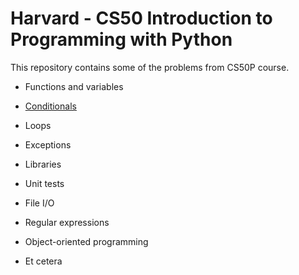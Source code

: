 # Harvard - CS50 Introduction to Programming with Python

This repository contains some of the problems from CS50P course.

- Functions and variables</summary>

- [Conditionals](https://github.com/richardnj14/CS50_python/tree/main/conditionals)

- Loops

- Exceptions

- Libraries

- Unit tests

- File I/O

- Regular expressions

- Object-oriented programming

- Et cetera
